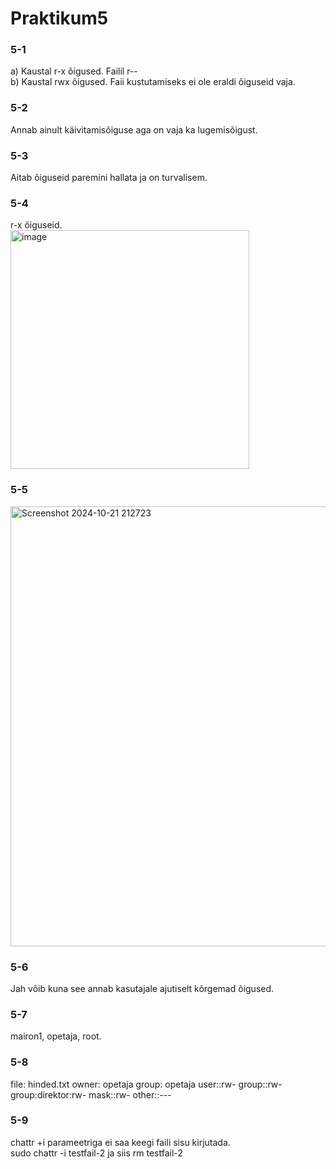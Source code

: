 # Praktikum5
### 5-1
a) Kaustal r-x õigused. Failil r-- <br>
b) Kaustal rwx õigused. Faii kustutamiseks ei ole eraldi õiguseid vaja. <br>

### 5-2 
Annab ainult käivitamisõiguse aga on vaja ka lugemisõigust.

### 5-3 
Aitab õiguseid paremini hallata ja on turvalisem.

### 5-4
r-x õiguseid. <br>
<img width="382" alt="image" src="https://github.com/user-attachments/assets/02eff803-10c7-420a-9fbf-de4fc15f5528"> <br>

### 5-5
<img width="704" alt="Screenshot 2024-10-21 212723" src="https://github.com/user-attachments/assets/3bcdcaa3-2b9c-4ba9-879a-b266bc0f74f2">

### 5-6
Jah võib kuna see annab kasutajale ajutiselt kõrgemad õigused.
### 5-7
mairon1, opetaja, root.
### 5-8
file: hinded.txt owner: opetaja group: opetaja user::rw- group::rw- group:direktor:rw- mask::rw- other::---
### 5-9
chattr +i parameetriga ei saa keegi faili sisu kirjutada. <br>
sudo chattr -i testfail-2 ja siis rm testfail-2
